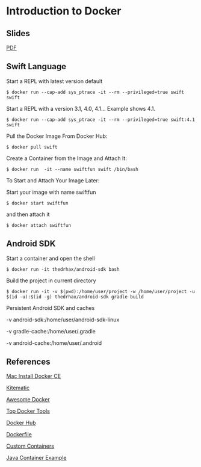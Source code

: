 # Introduction to Docker

## Slides
[PDF](https://github.com/NibbleAndBits/learn-docker/blob/master/DockerIntro.pdf)

## Swift Language

Start a REPL with latest version default
```console
$ docker run --cap-add sys_ptrace -it --rm --privileged=true swift swift
```

Start a REPL with a version 3.1, 4.0, 4.1... Example shows 4.1.
```console
$ docker run --cap-add sys_ptrace -it --rm --privileged=true swift:4.1 swift
```

Pull the Docker Image From Docker Hub:
```console
$ docker pull swift
```

Create a Container from the Image and Attach It:
```console
$ docker run  -it --name swiftfun swift /bin/bash
```

To Start and Attach Your Image Later:

Start your image with name swiftfun

```console
$ docker start swiftfun
```

and then attach it

```console
$ docker attach swiftfun
```

## Android SDK 

Start a container and open the shell

```console
$ docker run -it thedrhax/android-sdk bash
```

Build the project in current directory

```console
$ docker run -it -v $(pwd):/home/user/project -w /home/user/project -u $(id -u):$(id -g) thedrhax/android-sdk gradle build
```

Persistent Android SDK and caches

-v android-sdk:/home/user/android-sdk-linux

-v gradle-cache:/home/user/.gradle

-v android-cache:/home/user/.android

## References

[Mac Install Docker CE](https://store.docker.com/search?type=edition&offering=community)

[Kitematic](https://kitematic.com/)

[Awesome Docker](https://github.com/veggiemonk/awesome-docker)

[Top Docker Tools](https://stackify.com/top-docker-tools/)

[Docker Hub](https://hub.docker.com/)

[Dockerfile](https://docs.docker.com/engine/reference/builder/)

[Custom Containers](https://github.com/jenkinsci/docker/blob/master/Dockerfile)

[Java Container Example](https://www.jetbrains.com/help/idea/running-a-java-app-in-a-container.html)
